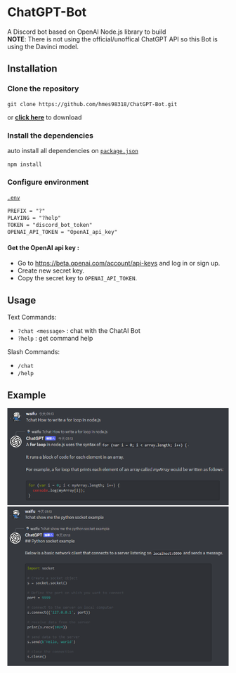 # ChatGPT-Bot
A Discord bot based on OpenAI Node.js library to build  
**NOTE**: There is not using the official/unoffical ChatGPT API so this Bot is using the Davinci model.  


## Installation
### Clone the repository
```
git clone https://github.com/hmes98318/ChatGPT-Bot.git
```
or [**click here**](https://github.com/hmes98318/ChatGPT-Bot/releases) to download

### Install the dependencies
auto install all dependencies on [`package.json`](./package.json)  
```
npm install
```


### Configure environment
[`.env`](./.env)  
```env
PREFIX = "?"
PLAYING = "?help"
TOKEN = "discord_bot_token"
OPENAI_API_TOKEN = "OpenAI_api_key"
```

#### Get the OpenAI api key :
 * Go to https://beta.openai.com/account/api-keys and log in or sign up.
 * Create new secret key.
 * Copy the secret key to `OPENAI_API_TOKEN`.


## Usage
Text Commands:  
 * `?chat <message>` : chat with the ChatAI Bot
 * `?help` : get command help

Slash Commands:  
 * `/chat`
 * `/help`


## Example
<img src="/imgs/img1.png" alt="img1" width="700"/>
<img src="/imgs/img2.png" alt="img2" width="700"/>
